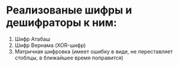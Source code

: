 # Реализованые шифры и дешифраторы к ним:
1. Шифр Атабаш
2. Шифр Вернама (XOR-шифр)
3. Матричная шифровка (имеет ошибку в виде, не переставляет стоблцы, в ближайшее время поправится)
